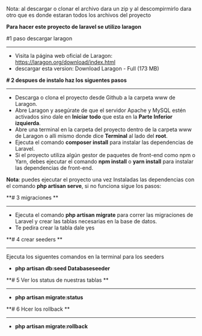 Nota: al descargar o clonar el archivo dara un zip y al descompirmirlo dara otro que es donde estaran todos los archivos del proyecto

**Para hacer este proyecto de laravel se utilizo laragon**

  #1 paso descargar laragon <hr>

- Visita la página web oficial de Laragon: https://laragon.org/download/index.html
- descargar esta version: Download Laragon - Full (173 MB)


**# 2 despues de instalo haz los siguentes pasos**<hr>
- Descarga o clona el proyecto desde Github a la carpeta www de Laragon.
- Abre Laragon y asegúrate de que el servidor Apache y MySQL estén activados sino dale en **Iniciar todo** que esta en la **Parte Inferior izquierda**.
- Abre una terminal en la carpeta del proyecto dentro de la carpeta www de Laragon o alli mismo donde dice **Terminal** al lado del **root**.
- Ejecuta el comando **composer install** para instalar las dependencias de Laravel.
- Si el proyecto utiliza algún gestor de paquetes de front-end como npm o Yarn, debes ejecutar el comando **npm install** o **yarn install** para instalar las dependencias de front-end.

**Nota**: puedes ejecutar el proyecto una vez Instaladas las dependencias con el comando **php artisan serve**, si no funciona sigue los pasos: 

**# 3 migraciones **<hr>
- Ejecuta el comando **php artisan migrate** para correr las migraciones de Laravel y crear las tablas necesarias en la base de datos.
- Te pedira crear la tabla dale yes

**# 4 crear seeders **<hr>
Ejecuta los siguentes comandos en la terminal para los seeders
- **php artisan db:seed Databaseseeder**

**# 5 Ver los status de nuestras tablas **<hr>
- **php artisan migrate:status**

**# 6 Hcer los rollback **<hr>
- **php artisan migrate:rollback**
